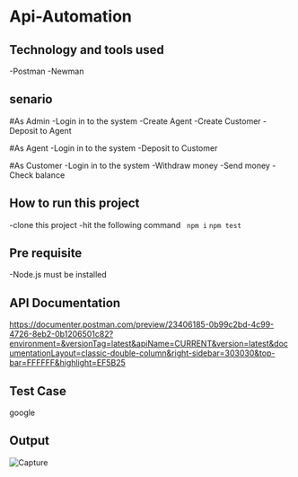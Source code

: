 # Api-Automation

## Technology and tools used
-Postman
-Newman

## senario
 #As Admin
  -Login in to the system
  -Create Agent
  -Create Customer
  -Deposit to Agent
 
 #As Agent
  -Login in to the system
  -Deposit to Customer
  
 #As Customer
  -Login in to the system
  -Withdraw money
  -Send money
  -Check balance
  
## How to run this project
  -clone this project
  -hit the following command
  ``` npm i```
  ``` npm test ```
  
## Pre requisite
 -Node.js must be installed
 
## API Documentation
https://documenter.postman.com/preview/23406185-0b99c2bd-4c99-4726-8eb2-0b1206501c82?environment=&versionTag=latest&apiName=CURRENT&version=latest&documentationLayout=classic-double-column&right-sidebar=303030&top-bar=FFFFFF&highlight=EF5B25
 
## Test Case
google

## Output


 ![Capture](https://user-images.githubusercontent.com/52061402/194646648-ec731815-0cf3-4f00-9229-e35cad61c61a.JPG)

 
